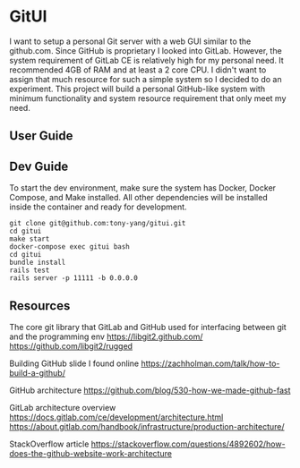 # GitUI
I want to setup a personal Git server with a web GUI similar to the github.com. Since GitHub is proprietary I looked into GitLab. However, the system requirement of GitLab CE is relatively high for my personal need. It recommended 4GB of RAM and at least a 2 core CPU. I didn't want to assign that much resource for such a simple system so I decided to do an experiment. This project will build a personal GitHub-like system with minimum functionality and system resource requirement that only meet my need.

## User Guide


## Dev Guide
To start the dev environment, make sure the system has Docker, Docker Compose, and Make installed. All other dependencies will be installed inside the container and ready for development.
```
git clone git@github.com:tony-yang/gitui.git
cd gitui
make start
docker-compose exec gitui bash
cd gitui
bundle install
rails test
rails server -p 11111 -b 0.0.0.0
```


## Resources
The core git library that GitLab and GitHub used for interfacing between git and the programming env
https://libgit2.github.com/
https://github.com/libgit2/rugged

Building GitHub slide I found online
https://zachholman.com/talk/how-to-build-a-github/

GitHub architecture
https://github.com/blog/530-how-we-made-github-fast

GitLab architecture overview
https://docs.gitlab.com/ce/development/architecture.html
https://about.gitlab.com/handbook/infrastructure/production-architecture/

StackOverflow article
https://stackoverflow.com/questions/4892602/how-does-the-github-website-work-architecture
